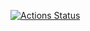 [![Actions Status](https://github.com/skarj/python-project-50/actions/workflows/hexlet-check.yml/badge.svg)](https://github.com/skarj/python-project-50/actions)
